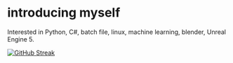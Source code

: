 # introducing myself

Interested in Python, C#, batch file, linux, machine learning, blender, Unreal Engine 5.

[![GitHub Streak](https://github-readme-streak-stats.herokuapp.com?user=Lmucil&theme=hacker&date_format=n%2Fj%5B%2FY%5D)](https://git.io/streak-stats)

